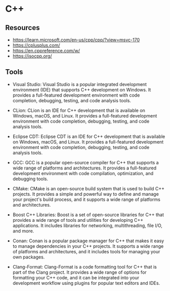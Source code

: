 # C++

## Resources

-   https://learn.microsoft.com/en-us/cpp/cpp/?view=msvc-170
-   https://cplusplus.com/
-   https://en.cppreference.com/w/
-   https://isocpp.org/

## Tools

-   Visual Studio: Visual Studio is a popular integrated development environment (IDE) that supports C++ development on Windows. It provides a full-featured development environment with code completion, debugging, testing, and code analysis tools.

-   CLion: CLion is an IDE for C++ development that is available on Windows, macOS, and Linux. It provides a full-featured development environment with code completion, debugging, testing, and code analysis tools.

-   Eclipse CDT: Eclipse CDT is an IDE for C++ development that is available on Windows, macOS, and Linux. It provides a full-featured development environment with code completion, debugging, testing, and code analysis tools.

-   GCC: GCC is a popular open-source compiler for C++ that supports a wide range of platforms and architectures. It provides a full-featured development environment with code compilation, optimization, and debugging tools.

-   CMake: CMake is an open-source build system that is used to build C++ projects. It provides a simple and powerful way to define and manage your project's build process, and it supports a wide range of platforms and architectures.

-   Boost C++ Libraries: Boost is a set of open-source libraries for C++ that provides a wide range of tools and utilities for developing C++ applications. It includes libraries for networking, multithreading, file I/O, and more.

-   Conan: Conan is a popular package manager for C++ that makes it easy to manage dependencies in your C++ projects. It supports a wide range of platforms and architectures, and it includes tools for managing your own packages.

-   Clang-Format: Clang-Format is a code formatting tool for C++ that is part of the Clang project. It provides a wide range of options for formatting your C++ code, and it can be integrated into your development workflow using plugins for popular text editors and IDEs.
